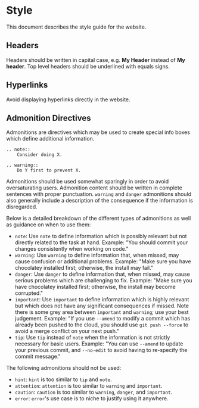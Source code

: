 # Style

This document describes the style guide for the website.

## Headers
Headers should be written in capital case, e.g. **My Header** instead of **My header**.
Top level headers should be underlined with equals signs.

## Hyperlinks
Avoid displaying hyperlinks directly in the website.

## Admonition Directives
Admonitions are directives which may be used to create special info boxes which
define additional information. 
```
.. note::
    Consider doing X.

.. warning::
    Do Y first to prevent X.
```

Admonitions should be used somewhat sparingly in order to avoid oversaturating users.
Admonition content should be written in complete sentences with proper punctuation. 
`warning` and `danger` admonitions should also generally include a description of the consequence if the information is disregarded.

Below is a detailed breakdown of the different types of admonitions as well as guidance on when to use them:
- `note`: Use `note` to define information which is possibly relevant but not directly related to the task at hand. 
    Example: "You should commit your changes consistently when working on code."
- `warning`: Use `warning` to define information that, when missed, may cause confusion or additional problems.
    Example: "Make sure you have chocolatey installed first; otherwise, the install may fail."
- `danger`: Use `danger` to define information that, when missed, may cause serious problems which are challenging to fix.
    Example: "Make sure you have chocolatey installed first; otherwise, the install may become corrupted."
- `important`: Use `important` to define information which is highly relevant but which does not have any significant consequences if missed. Note there is some grey area between `important` and `warning`; use your best judgement.
    Example: "If you use `--amend` to modify a commit which has already been pushed to the cloud, you should use `git push --force` to avoid a merge conflict on your next push."
- `tip`: Use `tip` instead of `note` when the information is not strictly necessary for basic users.
    Example: "You can use `--amend` to update your previous commit, and `--no-edit` to avoid having to re-specify the commit message."

The following admonitions should not be used:
- `hint`: `hint` is too similar to `tip` and `note`. 
- `attention`: `attention` is too similar to `warning` and `important`.
- `caution`: `caution` is too similar to `warning`, `danger`, and `important`.
- `error`: `error`'s use case is to niche to justify using it anywhere.